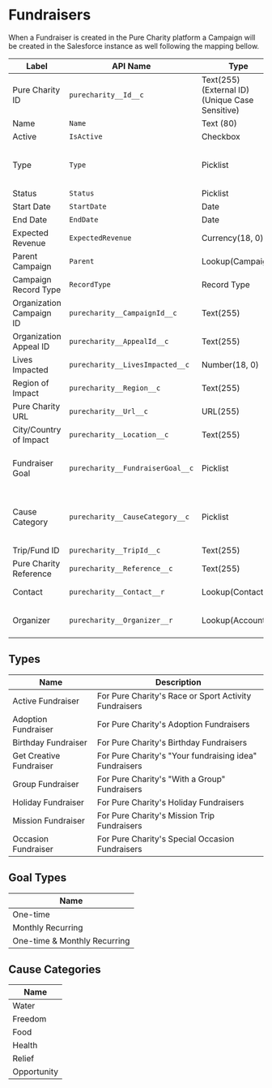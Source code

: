 # Fundraisers

When a Fundraiser is created in the Pure Charity platform a Campaign will be created in the Salesforce instance as well following the mapping bellow.

Label | API Name | Type | Description
--- | --- | --- | ---
Pure Charity ID | `purecharity__Id__c` | Text(255) (External ID) (Unique Case Sensitive) | Internal Pure Charity ID
Name | `Name` | Text (80) | Fundraiser name
Active | `IsActive` | Checkbox | `true`
Type | `Type` | Picklist | Campaign type on Pure Charity. Check the [Types](#types) table below for the available options
Status | `Status` | Picklist | "In Progress"
Start Date | `StartDate` | Date | Fundraiser start date
End Date | `EndDate` | Date | Fundraiser end date
Expected Revenue | `ExpectedRevenue` | Currency(18, 0) | Fundraiser funding goal
Parent Campaign | `Parent` | Lookup(Campaign) | Parent Campaign on Pure Charity
Campaign Record Type | `RecordType` | Record Type | Pure Charity Fundraiser (`Pure_Charity_Fundraiser`)
Organization Campaign ID | `purecharity__CampaignId__c` | Text(255) | Fundraiser Campaign ID
Organization Appeal ID | `purecharity__AppealId__c` | Text(255) | Fundraiser Appeal ID
Lives Impacted | `purecharity__LivesImpacted__c` | Number(18, 0) | Number of lives Impacted by the Fundraiser
Region of Impact | `purecharity__Region__c` | Text(255) | Fundraiser region of impact
Pure Charity URL | `purecharity__Url__c` | URL(255) | Pure Charity's URL address to the Fundraiser
City/Country of Impact | `purecharity__Location__c` | Text(255) | Fundraiser location of impact
Fundraiser Goal | `purecharity__FundraiserGoal__c` | Picklist | Campaign Goal type on Pure Charity. Check the [Goal Types](#goal-types) table below for the available options
Cause Category | `purecharity__CauseCategory__c` | Picklist | Campaign Category on Pure Charity. Check the [Cause Categories](#cause-categories) table below for the available options
Trip/Fund ID | `purecharity__TripId__c` | Text(255) | Fundraiser Trip/Fund ID
Pure Charity Reference | `purecharity__Reference__c` | Text(255) | Fundraiser Reference Code
Contact | `purecharity__Contact__r` | Lookup(Contact) | Fundraiser Organizer Contact (Admin or Owner)
Organizer | `purecharity__Organizer__r` | Lookup(Account) | Fundraiser Organizer Account (Admin or Owner)

## Types

Name | Description
--- | ---
Active Fundraiser | For Pure Charity's Race or Sport Activity Fundraisers
Adoption Fundraiser | For Pure Charity's Adoption Fundraisers
Birthday Fundraiser | For Pure Charity's Birthday Fundraisers
Get Creative Fundraiser | For Pure Charity's "Your fundraising idea" Fundraisers
Group Fundraiser | For Pure Charity's "With a Group" Fundraisers
Holiday Fundraiser | For Pure Charity's Holiday Fundraisers
Mission Fundraiser | For Pure Charity's Mission Trip Fundraisers
Occasion Fundraiser | For Pure Charity's Special Occasion Fundraisers


## Goal Types

| Name |
| --- |
| One-time |
| Monthly Recurring |
| One-time & Monthly Recurring |

## Cause Categories

| Name |
| --- |
| Water |
| Freedom |
| Food |
| Health |
| Relief |
| Opportunity |
